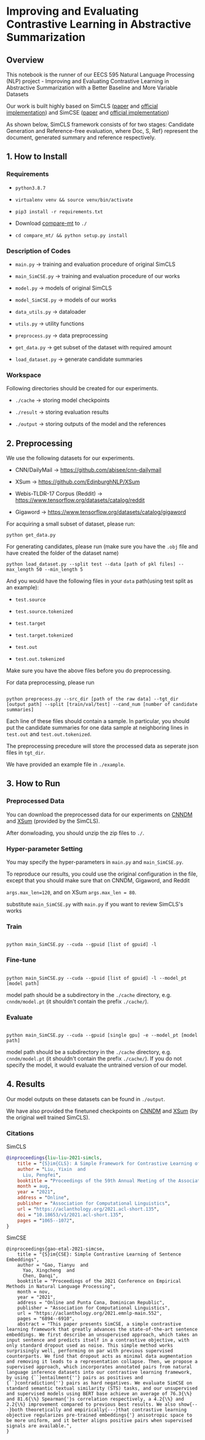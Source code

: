 #  Improving and Evaluating Contrastive Learning in Abstractive Summarization

  
  

##  Overview

This notebook is the runner of our EECS 595 Natural Language Processing (NLP) project - Improving and Evaluating Contrastive Learning in Abstractive Summarization with a Better Baseline and More Variable Datasets

Our work is built highly based on SimCLS ([paper](https://arxiv.org/pdf/2106.01890.pdf) and [official implementation](https://github.com/yixinL7/SimCLS)) and SimCSE ([paper](https://arxiv.org/pdf/2104.08821.pdf) and [official implementation](https://github.com/princeton-nlp/SimCSE))

As shown below, SimCLS framework consists of for two stages: Candidate Generation and Reference-free evaluation, where Doc, S, Ref} represent the document, generated summary and reference respectively.

  



  
  
  
  

##  1. How to Install

  

###  Requirements

-  `python3.8.7`

-  `virtualenv venv && source venv/bin/activate`

-  `pip3 install -r requirements.txt`

- Download [compare-mt](https://github.com/neulab/compare-mt) to `./`

- `cd compare_mt/ && python setup.py install`

  

###  Description of Codes

-  `main.py` -> training and evaluation procedure of original SimCLS

-  `main_SimCSE.py` -> training and evaluation procedure of our works

-  `model.py` -> models of original SimCLS

-  `model_SimCSE.py` -> models of our works

-  `data_utils.py` -> dataloader

-  `utils.py` -> utility functions

-  `preprocess.py` -> data preprocessing

-  `get_data.py` -> get subset of the dataset with required amount

-  `load_dataset.py` -> generate candidate summaries

  

###  Workspace

Following directories should be created for our experiments.

-  `./cache` -> storing model checkpoints

-  `./result` -> storing evaluation results

-  `./output` -> storing outputs of the model and the references

  

##  2. Preprocessing

We use the following datasets for our experiments.

  

- CNN/DailyMail -> https://github.com/abisee/cnn-dailymail

- XSum -> https://github.com/EdinburghNLP/XSum

- Webis-TLDR-17 Corpus (Reddit) -> https://www.tensorflow.org/datasets/catalog/reddit

- Gigaword -> https://www.tensorflow.org/datasets/catalog/gigaword

For acquiring a small subset of dataset, please run:
```
python get_data.py
```
For generating candidates, please run (make sure you have the `.obj` file and have created the folder of the dataset name)
```
python load_dataset.py --split test --data [path of pkl files] --max_length 50 --min_length 5
```
And you would have the following files in your `data` path(using test split as an example):
-  `test.source`

-  `test.source.tokenized`

-  `test.target`

-  `test.target.tokenized`

-  `test.out`

-  `test.out.tokenized`

Make sure you have the above files before you do preprocessing.

For data preprocessing, please run

```

python preprocess.py --src_dir [path of the raw data] --tgt_dir [output path] --split [train/val/test] --cand_num [number of candidate summaries]

```


Each line of these files should contain a sample. In particular, you should put the candidate summaries for one data sample at neighboring lines in `test.out` and `test.out.tokenized`.

  

The preprocessing precedure will store the processed data as seperate json files in `tgt_dir`.

  

We have provided an example file in `./example`.

  

##  3. How to Run

  

###  Preprocessed Data

You can download the preprocessed data for our experiments on [CNNDM](https://drive.google.com/file/d/1WRvDBWfmC5W_32wNRrNa6lEP75Vx5cut/view?usp=sharing) and [XSum](https://drive.google.com/file/d/1nKx6RT4zNxO4hFy8y3dPbYV-GBu1Si-u/view?usp=sharing) (provided by the SimCLS).

  

After donwloading, you should unzip the zip files to `./`.

  

###  Hyper-parameter Setting

You may specify the hyper-parameters in `main.py` and `main_SimCSE.py`.

  

To reproduce our results, you could use the original configuration in the file, except that you should make sure that on CNNDM, Gigaword, and Reddit

`args.max_len=120`, and on XSum `args.max_len = 80`.

  
  
substitute `main_SimCSE.py` with `main.py` if you want to review SimCLS's works

###  Train

```

python main_SimCSE.py --cuda --gpuid [list of gpuid] -l

```

###  Fine-tune

```

python main_SimCSE.py --cuda --gpuid [list of gpuid] -l --model_pt [model path]

```

model path should be a subdirectory in the `./cache` directory, e.g. `cnndm/model.pt` (it shouldn't contain the prefix `./cache/`).

###  Evaluate

```

python main_SimCSE.py --cuda --gpuid [single gpu] -e --model_pt [model path]

```

model path should be a subdirectory in the `./cache` directory, e.g. `cnndm/model.pt` (it shouldn't contain the prefix `./cache/`). If you do not specify the model, it would evaluate the untrained version of our model.

  

##  4. Results

Our model outputs on these datasets can be found in `./output`.

We have also provided the finetuned checkpoints on [CNNDM](https://drive.google.com/file/d/1CSFeZUUVFF4ComY6LgYwBpQJtqMgGllI/view?usp=sharing) and [XSum](https://drive.google.com/file/d/1yx9KhDY0CY8bLdYnQ9XhvfMwxoJ4Fz6N/view?usp=sharing) (by the original well trained SimCLS).

### Citations

SimCLS
```bibtex
@inproceedings{liu-liu-2021-simcls,
    title = "{S}im{CLS}: A Simple Framework for Contrastive Learning of Abstractive Summarization",
    author = "Liu, Yixin  and
      Liu, Pengfei",
    booktitle = "Proceedings of the 59th Annual Meeting of the Association for Computational Linguistics and the 11th International Joint Conference on Natural Language Processing (Volume 2: Short Papers)",
    month = aug,
    year = "2021",
    address = "Online",
    publisher = "Association for Computational Linguistics",
    url = "https://aclanthology.org/2021.acl-short.135",
    doi = "10.18653/v1/2021.acl-short.135",
    pages = "1065--1072",
}
```

SimCSE
```
@inproceedings{gao-etal-2021-simcse,
    title = "{S}im{CSE}: Simple Contrastive Learning of Sentence Embeddings",
    author = "Gao, Tianyu  and
      Yao, Xingcheng  and
      Chen, Danqi",
    booktitle = "Proceedings of the 2021 Conference on Empirical Methods in Natural Language Processing",
    month = nov,
    year = "2021",
    address = "Online and Punta Cana, Dominican Republic",
    publisher = "Association for Computational Linguistics",
    url = "https://aclanthology.org/2021.emnlp-main.552",
    pages = "6894--6910",
    abstract = "This paper presents SimCSE, a simple contrastive learning framework that greatly advances the state-of-the-art sentence embeddings. We first describe an unsupervised approach, which takes an input sentence and predicts itself in a contrastive objective, with only standard dropout used as noise. This simple method works surprisingly well, performing on par with previous supervised counterparts. We find that dropout acts as minimal data augmentation and removing it leads to a representation collapse. Then, we propose a supervised approach, which incorporates annotated pairs from natural language inference datasets into our contrastive learning framework, by using {``}entailment{''} pairs as positives and {``}contradiction{''} pairs as hard negatives. We evaluate SimCSE on standard semantic textual similarity (STS) tasks, and our unsupervised and supervised models using BERT base achieve an average of 76.3{\%} and 81.6{\%} Spearman{'}s correlation respectively, a 4.2{\%} and 2.2{\%} improvement compared to previous best results. We also show{---}both theoretically and empirically{---}that contrastive learning objective regularizes pre-trained embeddings{'} anisotropic space to be more uniform, and it better aligns positive pairs when supervised signals are available.",
}
```
